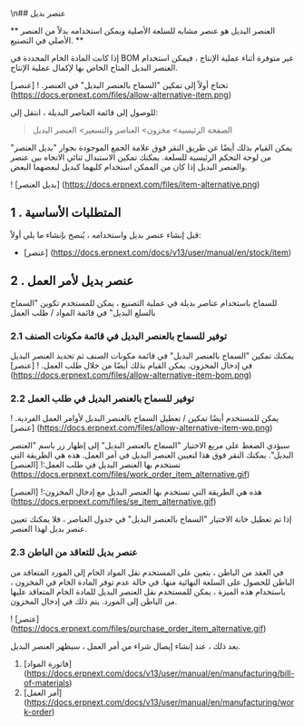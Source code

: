\n## عنصر بديل

** العنصر البديل هو عنصر مشابه للسلعة الأصلية ويمكن استخدامه بدلاً من العنصر الأصلي في التصنيع. **

إذا كانت المادة الخام المحددة في BOM غير متوفرة أثناء عملية الإنتاج ، فيمكن استخدام العنصر البديل المتاح الخاص بها لإكمال عملية الإنتاج.

تحتاج أولاً إلى تمكين "السماح بالعنصر البديل" في العنصر. ! [عنصر] (https://docs.erpnext.com/files/allow-alternative-item.png)

للوصول إلى قائمة العناصر البديلة ، انتقل إلى:

> الصفحة الرئيسية> مخزون> العناصر والتسعير> العنصر البديل

يمكن القيام بذلك أيضًا عن طريق النقر فوق علامة الجمع الموجودة بجوار "بديل العنصر" من لوحة التحكم الرئيسية للسلعة. يمكنك تمكين الاستبدال ثنائي الاتجاه بين عنصر والعنصر البديل إذا كان من الممكن استخدام كليهما كبديل لبعضهما البعض.

! [بديل العنصر] (https://docs.erpnext.com/files/item-alternative.png)

## 1 \. المتطلبات الأساسية

قبل إنشاء عنصر بديل واستخدامه ، يُنصح بإنشاء ما يلي أولاً:

* [عنصر] (https://docs.erpnext.com/docs/v13/user/manual/en/stock/item)

## 2 \. عنصر بديل لأمر العمل

للسماح باستخدام عناصر بديلة في عملية التصنيع ، يمكن للمستخدم تكوين "السماح بالسلع البديل" في قائمة المواد / طلب العمل

### 2.1 توفير للسماح بالعنصر البديل في قائمة مكونات الصنف

يمكنك تمكين "السماح بالعنصر البديل" في قائمة مكونات الصنف ثم تحديد العنصر البديل في إدخال المخزون. يمكن القيام بذلك أيضًا من خلال طلب العمل. ! [عنصر] (https://docs.erpnext.com/files/allow-alternative-item-bom.png)

### 2.2 توفير للسماح بالعنصر البديل في طلب العمل

يمكن للمستخدم أيضًا تمكين / تعطيل السماح بالعنصر البديل لأوامر العمل الفردية. ! [عنصر] (https://docs.erpnext.com/files/allow-alternative-item-wo.png)

سيؤدي الضغط على مربع الاختيار "السماح بالعنصر البديل" إلى إظهار زر باسم "العنصر البديل". يمكنك النقر فوق هذا لتعيين العنصر البديل في أمر العمل. هذه هي الطريقة التي تستخدم بها العنصر البديل في طلب العمل:! [العنصر] (https://docs.erpnext.com/files/work_order_item_alternative.gif)

هذه هي الطريقة التي تستخدم بها العنصر البديل مع إدخال المخزون:! [العنصر] (https://docs.erpnext.com/files/se_item_alternative.gif)

إذا تم تعطيل خانة الاختيار "السماح بالعنصر البديل" في جدول العناصر ، فلا يمكنك تعيين عنصر بديل لهذا العنصر.

### 2.3 عنصر بديل للتعاقد من الباطن

في العقد من الباطن ، يتعين على المستخدم نقل المواد الخام إلى المورد المتعاقد من الباطن للحصول على السلعة النهائية منها. في حالة عدم توفر المادة الخام في المخزون ، باستخدام هذه الميزة ، يمكن للمستخدم نقل العنصر البديل للمادة الخام المتعاقد عليها من الباطن إلى المورد. يتم ذلك في إدخال المخزون.

! [عنصر] (https://docs.erpnext.com/files/purchase_order_item_alternative.gif)

بعد ذلك ، عند إنشاء إيصال شراء من أمر العمل ، سيظهر العنصر البديل.

1. [فاتورة المواد] (https://docs.erpnext.com/docs/v13/user/manual/en/manufacturing/bill-of-materials)
2. [أمر العمل] (https://docs.erpnext.com/docs/v13/user/manual/en/manufacturing/work-order)